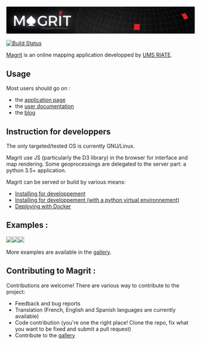 [![png](magrit_app/static/img/magrit_banner.png)](http://magrit.cnrs.fr)    

[![Build Status](https://travis-ci.org/mthh/magrit.svg?branch=master)](https://travis-ci.org/mthh/magrit)  

[Magrit](http://magrit.cnrs.fr) is an online mapping application developped by [UMS RIATE](http://www.riate.cnrs.fr).  

## Usage

Most users should go on :
- the [application page](http://magrit.cnrs.fr)
- the [user documentation](http://magrit.cnrs.fr/docs/)
- the [blog](http://magrit.hypotheses.org)


## Instruction for developpers

The only targeted/tested OS is currently GNU/Linux.

Magrit use JS (particularly the D3 library) in the browser for interface and map rendering.
Some geoprocessings are delegated to the server part: a python 3.5+ application.

Magrit can be served or build by various means:

- [Installing for developpement](https://github.com/riatelab/magrit/wiki/Instruction-for-developers#example-1---installing-for-developpement-with-no-virtual-environnement-)
- [Installing for developpement (with a python virtual environnement)](https://github.com/riatelab/magrit/wiki/Instruction-for-developers#example-2---installing-for-developpement)
- [Deploying with Docker](https://github.com/riatelab/magrit/wiki/Instruction-for-developers#example-3---deploying-the-application-thanks-to-docker)


## Examples :
<p><img src="https://magrit.hypotheses.org/files/2017/02/worldpop.png" height="250"/><img src="https://magrit.hypotheses.org/files/2017/02/smoothed2.png" height="250"/><img src="https://raw.githubusercontent.com/mthh/magrit/master/magrit_app/static/img/gallery/popdensity_africa.png" height="250"/></p>

More examples are available in the [gallery](http://magrit.hypotheses.org/galerie).


## Contributing to Magrit :

Contributions are welcome! There are various way to contribute to the project:
- Feedback and bug reports
- Translation (French, English and Spanish languages are currently available)
- Code contribution (you're one the right place! Clone the repo, fix what you want to be fixed and submit a pull request)
- Contribute to the [gallery](http://magrit.hypotheses.org/galerie)
